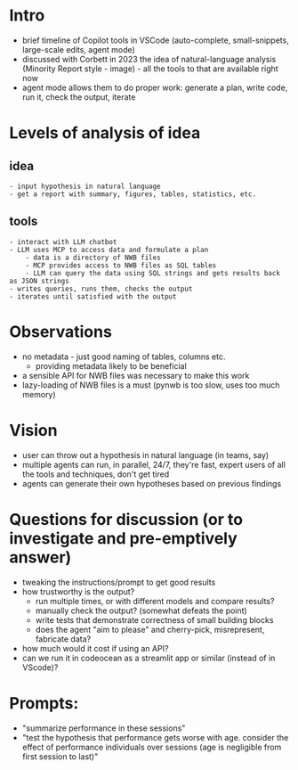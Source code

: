 # Intro
- brief timeline of Copilot tools in VSCode (auto-complete, small-snippets, large-scale edits, agent mode)
- discussed with Corbett in 2023 the idea of natural-language analysis (Minority Report style -
  image) - all the tools to that are available right now 
- agent mode allows them to do proper work: generate a plan, write code, run it, check the output,
  iterate

# Levels of analysis of idea
## idea
    - input hypothesis in natural language
    - get a report with summary, figures, tables, statistics, etc.
## tools
    - interact with LLM chatbot
    - LLM uses MCP to access data and formulate a plan
        - data is a directory of NWB files
        - MCP provides access to NWB files as SQL tables
        - LLM can query the data using SQL strings and gets results back as JSON strings
    - writes queries, runs them, checks the output
    - iterates until satisfied with the output

# Observations 
- no metadata - just good naming of tables, columns etc.
    - providing metadata likely to be beneficial
- a sensible API for NWB files was necessary to make this work
- lazy-loading of NWB files is a must (pynwb is too slow, uses too much memory)

# Vision 
- user can throw out a hypothesis in natural language (in teams, say)
- multiple agents can run, in parallel, 24/7, they're fast, expert users of all the tools and
  techniques, don't get tired
- agents can generate their own hypotheses based on previous findings

# Questions for discussion (or to investigate and pre-emptively answer)
- tweaking the instructions/prompt to get good results
- how trustworthy is the output?
  - run multiple times, or with different models and compare results?
  - manually check the output? (somewhat defeats the point)
  - write tests that demonstrate correctness of small building blocks
  - does the agent "aim to please" and cherry-pick, misrepresent, fabricate data?
- how much would it cost if using an API?
- can we run it in codeocean as a streamlit app or similar (instead of in VScode)?


# Prompts:
- "summarize performance in these sessions"
- "test the hypothesis that performance gets worse with age. consider the effect of performance
  individuals over sessions (age is negligible from first session to last)"
